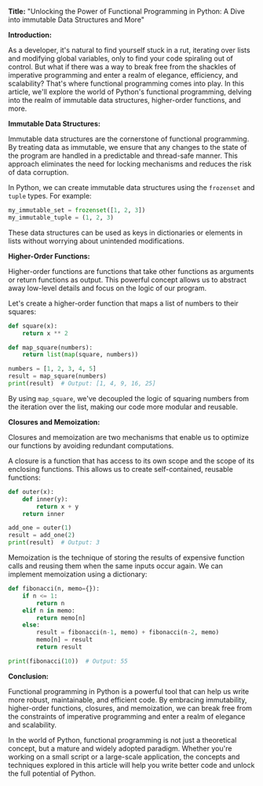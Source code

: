 **Title:** "Unlocking the Power of Functional Programming in Python: A Dive into immutable Data Structures and More"

**Introduction:**

As a developer, it's natural to find yourself stuck in a rut, iterating over lists and modifying global variables, only to find your code spiraling out of control. But what if there was a way to break free from the shackles of imperative programming and enter a realm of elegance, efficiency, and scalability? That's where functional programming comes into play. In this article, we'll explore the world of Python's functional programming, delving into the realm of immutable data structures, higher-order functions, and more.

**Immutable Data Structures:**

Immutable data structures are the cornerstone of functional programming. By treating data as immutable, we ensure that any changes to the state of the program are handled in a predictable and thread-safe manner. This approach eliminates the need for locking mechanisms and reduces the risk of data corruption.

In Python, we can create immutable data structures using the `frozenset` and `tuple` types. For example:
```python
my_immutable_set = frozenset([1, 2, 3])
my_immutable_tuple = (1, 2, 3)
```
These data structures can be used as keys in dictionaries or elements in lists without worrying about unintended modifications.

**Higher-Order Functions:**

Higher-order functions are functions that take other functions as arguments or return functions as output. This powerful concept allows us to abstract away low-level details and focus on the logic of our program.

Let's create a higher-order function that maps a list of numbers to their squares:
```python
def square(x):
    return x ** 2

def map_square(numbers):
    return list(map(square, numbers))

numbers = [1, 2, 3, 4, 5]
result = map_square(numbers)
print(result)  # Output: [1, 4, 9, 16, 25]
```
By using `map_square`, we've decoupled the logic of squaring numbers from the iteration over the list, making our code more modular and reusable.

**Closures and Memoization:**

Closures and memoization are two mechanisms that enable us to optimize our functions by avoiding redundant computations.

A closure is a function that has access to its own scope and the scope of its enclosing functions. This allows us to create self-contained, reusable functions:
```python
def outer(x):
    def inner(y):
        return x + y
    return inner

add_one = outer(1)
result = add_one(2)
print(result)  # Output: 3
```
Memoization is the technique of storing the results of expensive function calls and reusing them when the same inputs occur again. We can implement memoization using a dictionary:
```python
def fibonacci(n, memo={}):
    if n <= 1:
        return n
    elif n in memo:
        return memo[n]
    else:
        result = fibonacci(n-1, memo) + fibonacci(n-2, memo)
        memo[n] = result
        return result

print(fibonacci(10))  # Output: 55
```
**Conclusion:**

Functional programming in Python is a powerful tool that can help us write more robust, maintainable, and efficient code. By embracing immutability, higher-order functions, closures, and memoization, we can break free from the constraints of imperative programming and enter a realm of elegance and scalability.

In the world of Python, functional programming is not just a theoretical concept, but a mature and widely adopted paradigm. Whether you're working on a small script or a large-scale application, the concepts and techniques explored in this article will help you write better code and unlock the full potential of Python.